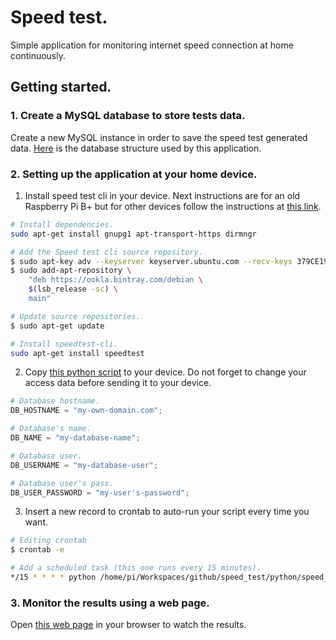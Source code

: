 # Speed test.

Simple application for monitoring internet speed connection at home continuously.

## Getting started.

### 1. Create a MySQL database to store tests data.

Create a new MySQL instance in order to save the speed test generated data. [Here](database/database.sql) is the database structure used by this application.

### 2. Setting up the application at your home device.

1. Install speed test cli in your device. Next instructions are for an old Raspberry Pi B+ but for other devices follow the instructions at [this link](https://www.speedtest.net/es/apps/cli).

  ```bash
  # Install dependencies.
  sudo apt-get install gnupg1 apt-transport-https dirmngr

  # Add the Speed test cli source repository.
  $ sudo apt-key adv --keyserver keyserver.ubuntu.com --recv-keys 379CE192D401AB61
  $ sudo add-apt-repository \
      "deb https://ookla.bintray.com/debian \
      $(lsb_release -sc) \
      main"

  # Update source repositories.
  $ sudo apt-get update

  # Install speedtest-cli.
  sudo apt-get install speedtest
  ```

2. Copy [this python script](python/speed_test.py) to your device. Do not forget to change your access data before sending it to your device.

  ```python
  # Database hostname.
  DB_HOSTNAME = "my-own-domain.com";

  # Database's name.
  DB_NAME = "my-database-name";

  # Database user.
  DB_USERNAME = "my-database-user";

  # Database user's pass.
  DB_USER_PASSWORD = "my-user's-password";
  ```

3. Insert a new record to crontab to auto-run your script every time you want.

  ```bash
  # Editing crontab
  $ crontab -e

  # Add a scheduled task (this one runs every 15 minutes).
  */15 * * * * python /home/pi/Workspaces/github/speed_test/python/speed_test.py
  ```

### 3. Monitor the results using a web page.

 Open [this web page](web_page/index.html) in your browser to watch the results.
